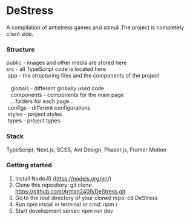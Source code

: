 # DeStress

A compilation of antistress games and stimuli.The project is completely client side.

### Structure
public - images and other media are stored here <br>
src -  all TypeScript code is located here <br>
  &nbsp;app - the structuring files and the components of
   the project <br>   
   &nbsp;&nbsp; globals - different globally used code <br>
   &nbsp;&nbsp; components - components for the main page <br>
   &nbsp;&nbsp; ...folders for each page... <br>
  &nbsp;configs - different configurations <br>
  &nbsp;styles - project styles  <br>
  &nbsp;types - project types  <br>


### Stack
TypeScript, Next.js, SCSS, Ant Design, Phaser.js, Framer Motion

### Getting started
1) Install NodeJS (https://nodejs.org/en/)
2) Clone this repository: git clone https://github.com/Arman2409/DeStress.git
3) Go to the root directory of your cloned repo: cd DeStress
4) Run npm install in terminal or cmd: npm i
5) Start development server: npm run dev